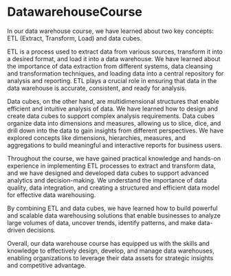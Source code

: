 # DatawarehouseCourse
In our data warehouse course, we have learned about two key concepts: ETL (Extract, Transform, Load) and data cubes. 

ETL is a process used to extract data from various sources, transform it into a desired format, and load it into a data warehouse. We have learned about the importance of data extraction from different systems, data cleansing and transformation techniques, and loading data into a central repository for analysis and reporting. ETL plays a crucial role in ensuring that data in the data warehouse is accurate, consistent, and ready for analysis.

Data cubes, on the other hand, are multidimensional structures that enable efficient and intuitive analysis of data. We have learned how to design and create data cubes to support complex analysis requirements. Data cubes organize data into dimensions and measures, allowing us to slice, dice, and drill down into the data to gain insights from different perspectives. We have explored concepts like dimensions, hierarchies, measures, and aggregations to build meaningful and interactive reports for business users.

Throughout the course, we have gained practical knowledge and hands-on experience in implementing ETL processes to extract and transform data, and we have designed and developed data cubes to support advanced analytics and decision-making. We understand the importance of data quality, data integration, and creating a structured and efficient data model for effective data warehousing.

By combining ETL and data cubes, we have learned how to build powerful and scalable data warehousing solutions that enable businesses to analyze large volumes of data, uncover trends, identify patterns, and make data-driven decisions.

Overall, our data warehouse course has equipped us with the skills and knowledge to effectively design, develop, and manage data warehouses, enabling organizations to leverage their data assets for strategic insights and competitive advantage.
